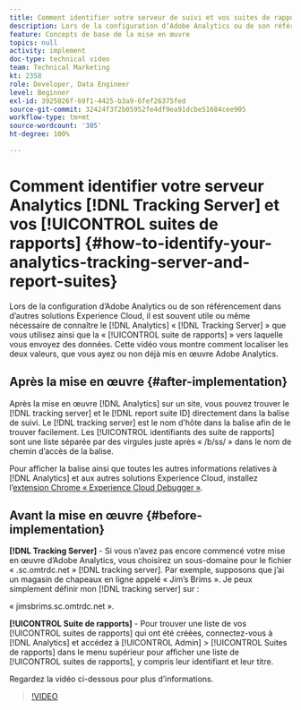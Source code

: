 ```yaml
---
title: Comment identifier votre serveur de suivi et vos suites de rapports Analytics
description: Lors de la configuration dʼAdobe Analytics ou de son référencement dans dʼautres solutions Experience Cloud, il est souvent utile ou même nécessaire de connaître le « serveur de suivi » Analytics que vous utilisez, ainsi que la « suite de rapports » dans laquelle vous envoyez des données. Cette vidéo vous montre comment localiser les deux valeurs, que vous ayez ou non déjà mis en œuvre Adobe Analytics.
feature: Concepts de base de la mise en œuvre
topics: null
activity: implement
doc-type: technical video
team: Technical Marketing
kt: 2358
role: Developer, Data Engineer
level: Beginner
exl-id: 3925026f-69f1-4425-b3a9-6fef26375fed
source-git-commit: 32424f3f2b05952fe4df9ea91dcbe51684cee905
workflow-type: tm+mt
source-wordcount: '305'
ht-degree: 100%

---
```


# Comment identifier votre serveur Analytics [!DNL Tracking Server] et vos [!UICONTROL suites de rapports] {#how-to-identify-your-analytics-tracking-server-and-report-suites}

Lors de la configuration dʼAdobe Analytics ou de son référencement dans dʼautres solutions Experience Cloud, il est souvent utile ou même nécessaire de connaître le [!DNL Analytics] « [!DNL Tracking Server] » que vous utilisez ainsi que la « [!UICONTROL suite de rapports] » vers laquelle vous envoyez des données. Cette vidéo vous montre comment localiser les deux valeurs, que vous ayez ou non déjà mis en œuvre Adobe Analytics.

## Après la mise en œuvre {#after-implementation}

Après la mise en œuvre [!DNL Analytics] sur un site, vous pouvez trouver le [!DNL tracking server] et le [!DNL report suite ID] directement dans la balise de suivi. Le [!DNL tracking server] est le nom dʼhôte dans la balise afin de le trouver facilement. Les [!UICONTROL identifiants des suite de rapports] sont une liste séparée par des virgules juste après « /b/ss/ » dans le nom de chemin dʼaccès de la balise.

Pour afficher la balise ainsi que toutes les autres informations relatives à [!DNL Analytics] et aux autres solutions Experience Cloud, installez lʼ[extension Chrome « Experience Cloud Debugger »](https://chrome.google.com/webstore/detail/adobe-experience-cloud-de/ocdmogmohccmeicdhlhhgepeaijenapj?hl=fr).

## Avant la mise en œuvre {#before-implementation}

**[!DNL Tracking Server]** - Si vous nʼavez pas encore commencé votre mise en œuvre dʼAdobe Analytics, vous choisirez un sous-domaine pour le fichier « .sc.omtrdc.net » [!DNL tracking server]. Par exemple, supposons que jʼai un magasin de chapeaux en ligne appelé « Jimʼs Brims ». Je peux simplement définir mon [!DNL tracking server] sur :

« jimsbrims.sc.omtrdc.net ».

**[!UICONTROL Suite de rapports]** - Pour trouver une liste de vos [!UICONTROL suites de rapports] qui ont été créées, connectez-vous à [!DNL Analytics] et accédez à [!UICONTROL Admin] > [!UICONTROL Suites de rapports] dans le menu supérieur pour afficher une liste de [!UICONTROL suites de rapports], y compris leur identifiant et leur titre.

Regardez la vidéo ci-dessous pour plus dʼinformations.

>[!VIDEO](https://video.tv.adobe.com/v/26061/?quality=12)
